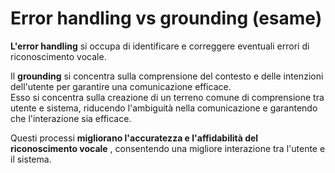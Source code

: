 # Error handling vs grounding (esame)


**L'error handling** si occupa di identificare e correggere eventuali errori
di riconoscimento vocale.  
  
Il **grounding** si concentra sulla comprensione del contesto e delle
intenzioni dell'utente per garantire una comunicazione efficace.  
Esso si concentra sulla creazione di un terreno comune di comprensione tra
utente e sistema, riducendo l'ambiguità nella comunicazione e garantendo che
l'interazione sia efficace.  
  
Questi processi **migliorano l'accuratezza e l'affidabilità del riconoscimento
vocale** , consentendo una migliore interazione tra l'utente e il sistema.

